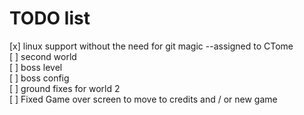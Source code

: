# TODO list

[x] linux support without the need for git magic  --assigned to CTome  
[ ] second world  
[ ] boss level  
[ ] boss config  
[ ] ground fixes for world 2  
[ ] Fixed Game over screen to move to credits and / or new game  

